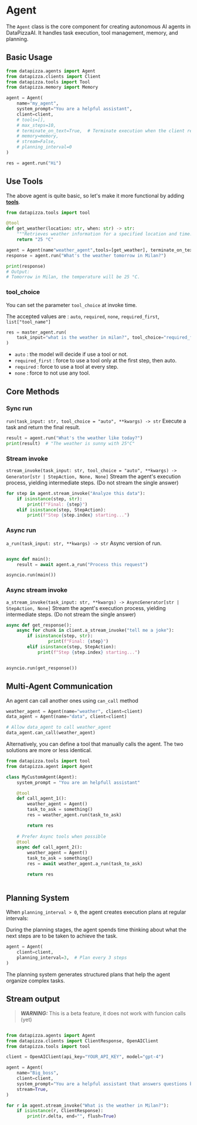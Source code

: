 # Agent

The `Agent` class is the core component for creating autonomous AI agents in DataPizzaAI. It handles task execution, tool management, memory, and planning.

## Basic Usage

```python
from datapizza.agents import Agent
from datapizza.clients import Client
from datapizza.tools import Tool
from datapizza.memory import Memory

agent = Agent(
    name="my_agent",
    system_prompt="You are a helpful assistant",
    client=client,
    # tools=[],
    # max_steps=10,
    # terminate_on_text=True,  # Terminate execution when the client return a plain text 
    # memory=memory,
    # stream=False,
    # planning_interval=0
)

res = agent.run("Hi")
```


## Use Tools

The above agent is quite basic, so let's make it more functional by adding [**tools**](../Tool/tool.md).

```python
from datapizza.tools import tool

@tool
def get_weather(location: str, when: str) -> str:
    """Retrieves weather information for a specified location and time."""
    return "25 °C"

agent = Agent(name"weather_agent",tools=[get_weather], terminate_on_text=True)
response = agent.run("What's the weather tomorrow in Milan?")

print(response)
# Output:
# Tomorrow in Milan, the temperature will be 25 °C.
```


### tool_choice

You can set the parameter `tool_choice` at invoke time.

The accepted values are :  `auto`, `required`, `none`, `required_first`,  `list["tool_name"]`


```python
res = master_agent.run(
    task_input="what is the weather in milan?", tool_choice="required_first"
)
```

- `auto` : the model will decide if use a tool or not.
- `required_first` : force to use a tool only at the first step, then auto.
- `required` : force to use a tool at every step.
- `none` : force to not use any tool.



## Core Methods


### Sync run

`run(task_input: str, tool_choice = "auto", **kwargs) -> str`
Execute a task and return the final result.

```python
result = agent.run("What's the weather like today?")
print(result)  # "The weather is sunny with 25°C"
```

### Stream invoke
`stream_invoke(task_input: str, tool_choice = "auto", **kwargs) -> Generator[str | StepAction, None, None]`
Stream the agent's execution process, yielding intermediate steps. (Do not stream the single answer)

```python
for step in agent.stream_invoke("Analyze this data"):
    if isinstance(step, str):
        print(f"Final: {step}")
    elif isinstance(step, StepAction):
        print(f"Step {step.index} starting...")
```

### Async run

`a_run(task_input: str, **kwargs) -> str`
Async version of run.

```python

async def main():
    result = await agent.a_run("Process this request")

asyncio.run(main())
```

### Async stream invoke
`a_stream_invoke(task_input: str, **kwargs) -> AsyncGenerator[str | StepAction, None]`
Stream the agent's execution process, yielding intermediate steps. (Do not stream the single answer)

```python
async def get_response():
    async for chunk in client.a_stream_invoke("tell me a joke"):
        if isinstance(step, str):
                print(f"Final: {step}")
        elif isinstance(step, StepAction):
            print(f"Step {step.index} starting...")


asyncio.run(get_response())
```


## Multi-Agent Communication

An agent can call another ones using `can_call` method


```python
weather_agent = Agent(name="weather", client=client)
data_agent = Agent(name="data", client=client)

# Allow data_agent to call weather_agent
data_agent.can_call(weather_agent)
```

Alternatively, you can define a tool that manually calls the agent.
The two solutions are more or less identical.

```python
from datapizza.tools import tool
from datapizza.agent import Agent

class MyCustomAgent(Agent):
    system_prompt = "You are an helpfull assistant"

    @tool
    def call_agent_1():
        weather_agent = Agent()
        task_to_ask = something()
        res = weather_agent.run(task_to_ask)

        return res
    
    # Prefer Async tools when possible
    @tool
    async def call_agent_2():
        weather_agent = Agent()
        task_to_ask = something()
        res = await weather_agent.a_run(task_to_ask)

        return res
    
```



## Planning System

When `planning_interval > 0`, the agent creates execution plans at regular intervals:

During the planning stages, the agent spends time thinking about what the next steps are to be taken to achieve the task.

```python
agent = Agent(
    client=client,
    planning_interval=3,  # Plan every 3 steps
)
```

The planning system generates structured plans that help the agent organize complex tasks.


## Stream output


> **_WARNING:_**  This is a beta feature, it does not work with funcion calls (yet)

```python

from datapizza.agents import Agent
from datapizza.clients import ClientResponse, OpenAIClient
from datapizza.tools import tool

client = OpenAIClient(api_key="YOUR_API_KEY", model="gpt-4")

agent = Agent(
    name="Big_boss",
    client=client,
    system_prompt="You are a helpful assistant that answers questions based on the provided context.",
    stream=True,
)

for r in agent.stream_invoke("What is the weather in Milan?"):
    if isinstance(r, ClientResponse):
        print(r.delta, end="", flush=True)
```
